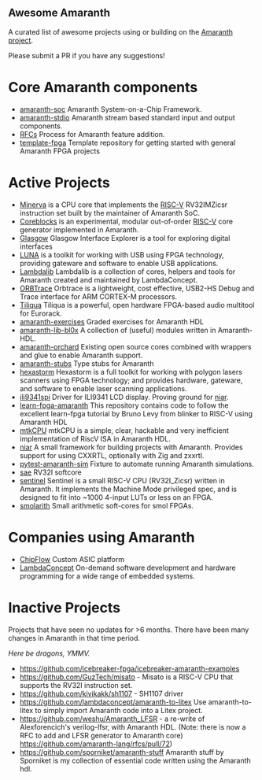 Awesome Amaranth
----------------

A curated list of awesome projects using or building on the [Amaranth project](https://github.com/amaranth-lang/amaranth).

Please submit a PR if you have any suggestions!

Core Amaranth components
========================
 - [amaranth-soc](https://github.com/amaranth-lang/amaranth-soc) Amaranth System-on-a-Chip Framework.
 - [amaranth-stdio](https://github.com/amaranth-lang/amaranth-stdio) Amaranth stream based standard input and output components.
 - [RFCs](https://amaranth-lang.org/rfcs/) Process for Amaranth feature addition.
 - [template-fpga](https://github.com/amaranth-lang/template-fpga) Template repository for getting started with general Amaranth FPGA projects

Active Projects 
===============

 - [Minerva](https://github.com/minerva-cpu/minerva) is a CPU core that implements the [RISC-V](https://riscv.org/specifications/) RV32IMZicsr instruction set built by the maintainer of Amaranth SoC.
 - [Coreblocks](https://kuznia-rdzeni.github.io/coreblocks) is an experimental, modular out-of-order [RISC-V](https://riscv.org/specifications/) core generator implemented in Amaranth.
 - [Glasgow](https://glasgow-embedded.org/) Glasgow Interface Explorer is a tool for exploring digital interfaces
 - [LUNA](https://github.com/greatscottgadgets/luna) is a toolkit for working with USB using FPGA technology, providing gateware and software to enable USB applications.
 - [Lambdalib](https://github.com/lambdaconcept/lambdalib) Lambdalib is a collection of cores, helpers and tools for Amaranth created and maintained by LambdaConcept.
 - [ORBTrace](https://github.com/orbcode/orbtrace) Orbtrace is a lightweight, cost effective, USB2-HS Debug and Trace interface for ARM CORTEX-M processors.
 - [Tiliqua](https://github.com/apfelaudio/tiliqua) Tiliqua is a powerful, open hardware FPGA-based audio multitool for Eurorack.
 - [amaranth-exercises](https://github.com/RobertBaruch/amaranth-exercises) Graded exercises for Amaranth HDL
 - [amaranth-lib-bl0x](https://github.com/bl0x/amaranth-lib-bl0x) A collection of (useful) modules written in Amaranth-HDL.
 - [amaranth-orchard](https://github.com/ChipFlow/amaranth-orchard) Existing open source cores combined with wrappers and glue to enable Amaranth support.
 - [amaranth-stubs](https://github.com/kuznia-rdzeni/amaranth-stubs) Type stubs for Amaranth
 - [hexastorm](https://github.com/hstarmans/hexastorm) Hexastorm is a full toolkit for working with polygon lasers scanners using FPGA technology; and provides hardware, gateware, and software to enable laser scanning applications.
 - [ili9341spi](https://github.com/kivikakk/ili9341spi) Driver for ILI9341 LCD display. Proving ground for [niar](https://github.com/kivikakk/niar).
 - [learn-fpga-amaranth](https://github.com/bl0x/learn-fpga-amaranth) This repository contains code to follow the excellent learn-fpga tutorial by Bruno Levy from blinker to RISC-V using Amaranth HDL
 - [mtkCPU](https://github.com/bieganski/mtkcpu) mtkCPU is a simple, clear, hackable and very inefficient implementation of RiscV ISA in Amaranth HDL.
 - [niar](https://github.com/kivikakk/niar) A small framework for building projects with Amaranth. Provides support for using CXXRTL, optionally with Zig and zxxrtl.
 - [pytest-amaranth-sim](https://github.com/cr1901/pytest-amaranth-sim) Fixture to automate running Amaranth simulations.
 - [sae](https://github.com/kivikakk/sae) RV32I softcore
 - [sentinel](https://github.com/cr1901/sentinel) Sentinel is a small RISC-V CPU (RV32I_Zicsr) written in Amaranth. It implements the Machine Mode privileged spec, and is designed to fit into ~1000 4-input LUTs or less on an FPGA.
 - [smolarith](https://github.com/cr1901/smolarith) Small arithmetic soft-cores for smol FPGAs.

Companies using Amaranth
========================

 - [ChipFlow](https://chipflow.io) Custom ASIC platform
 - [LambdaConcept](https://lambdaconcept.com/) On-demand software development and hardware programming for a wide range of embedded systems.

Inactive Projects
=================
Projects that have seen no updates for >6 months. There have been many changes in Amaranth in that time period.

*Here be dragons, YMMV.*

 - https://github.com/icebreaker-fpga/icebreaker-amaranth-examples
 - https://github.com/GuzTech/misato - Misato is a RISC-V CPU that supports the RV32I instruction set. 
 - https://github.com/kivikakk/sh1107 - SH1107 driver
 - https://github.com/lambdaconcept/amaranth-to-litex Use amaranth-to-litex to simply import Amaranth code into a Litex project.
 - https://github.com/weshu/Amaranth_LFSR - a re-write of Alexforencich's verilog-lfsr, with Amaranth HDL.
   (Note: there is now a RFC to add and LFSR generator to Amaranth core)  https://github.com/amaranth-lang/rfcs/pull/72)
 - https://github.com/sporniket/amaranth-stuff Amaranth stuff by Sporniket is my collection of essential code written using the Amaranth hdl.
